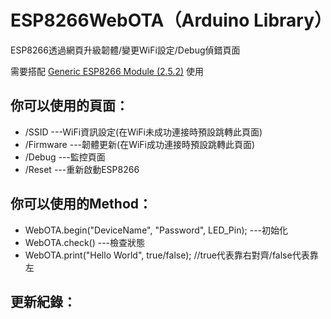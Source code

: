 # ESP8266WebOTA（Arduino Library）
ESP8266透過網頁升級韌體/變更WiFi設定/Debug偵錯頁面

需要搭配 [Generic ESP8266 Module (2.5.2)](https://arduino-esp8266.readthedocs.io/en/2.5.2/installing.html) 使用
  
## 你可以使用的頁面：
   * /SSID     ---WiFi資訊設定(在WiFi未成功連接時預設跳轉此頁面)
   * /Firmware ---韌體更新(在WiFi成功連接時預設跳轉此頁面)
   * /Debug    ---監控頁面
   * /Reset    ---重新啟動ESP8266
   
## 你可以使用的Method：
   * WebOTA.begin("DeviceName", "Password", LED_Pin);     ---初始化
   * WebOTA.check() ---檢查狀態
   * WebOTA.print("Hello World", true/false); //true代表靠右對齊/false代表靠左
   
## 更新紀錄：
